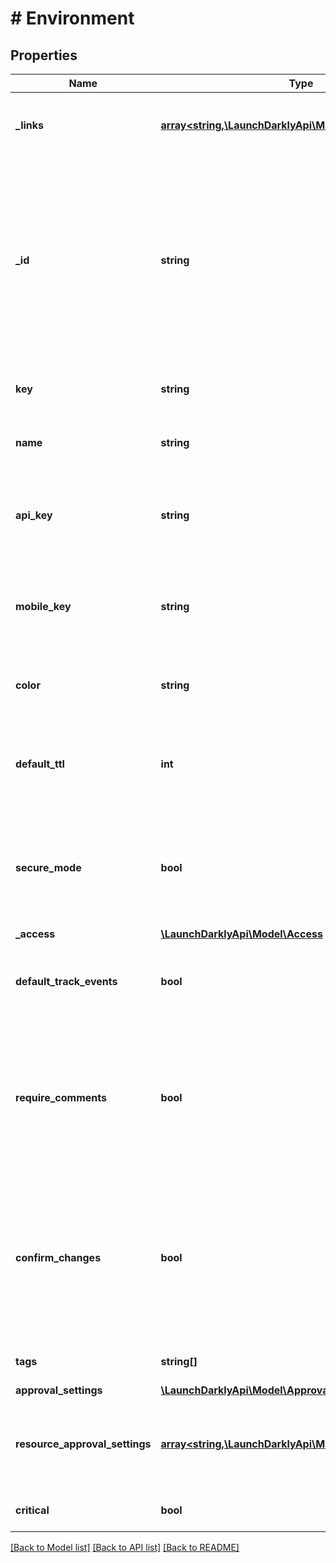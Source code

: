 # # Environment

## Properties

Name | Type | Description | Notes
------------ | ------------- | ------------- | -------------
**_links** | [**array<string,\LaunchDarklyApi\Model\Link>**](Link.md) | The location and content type of related resources |
**_id** | **string** | The ID for the environment. Use this as the client-side ID for authorization in some client-side SDKs, and to associate LaunchDarkly environments with CDN integrations in edge SDKs. |
**key** | **string** | A project-unique key for the new environment |
**name** | **string** | A human-friendly name for the new environment |
**api_key** | **string** | The SDK key for the environment. Use this for authorization in server-side SDKs. |
**mobile_key** | **string** | The mobile key for the environment. Use this for authorization in mobile SDKs. |
**color** | **string** | The color used to indicate this environment in the UI |
**default_ttl** | **int** | The default time (in minutes) that the PHP SDK can cache feature flag rules locally |
**secure_mode** | **bool** | Ensures that one end user of the client-side SDK cannot inspect the variations for another end user |
**_access** | [**\LaunchDarklyApi\Model\Access**](Access.md) |  | [optional]
**default_track_events** | **bool** | Enables tracking detailed information for new flags by default |
**require_comments** | **bool** | Whether members who modify flags and segments through the LaunchDarkly user interface are required to add a comment |
**confirm_changes** | **bool** | Whether members who modify flags and segments through the LaunchDarkly user interface are required to confirm those changes |
**tags** | **string[]** | A list of tags for this environment |
**approval_settings** | [**\LaunchDarklyApi\Model\ApprovalSettings**](ApprovalSettings.md) |  | [optional]
**resource_approval_settings** | [**array<string,\LaunchDarklyApi\Model\ApprovalSettings>**](ApprovalSettings.md) | Details on the approval settings for this environment for each resource kind | [optional]
**critical** | **bool** | Whether the environment is critical |

[[Back to Model list]](../../README.md#models) [[Back to API list]](../../README.md#endpoints) [[Back to README]](../../README.md)
